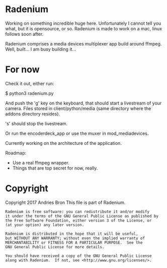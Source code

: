 # Radenium

Working on something incredible huge here. Unfortunately I cannot tell you what, but it is opensource, or so.
Radenium is made to work on a mac, linux follows soon after.

Radenium comprises a media devices multiplexer app build around ffmpeg. Well, built... I am busy building it...


# For now

Check it out, either run:

$ python3 radenium.py

And push the 'g' key on the keyboard, that should start a livestream of your camera. Files stored in client/python/media (same directory where the addons directory resides).

's' should stop the livestream.

Or run the encoderdeck_app or use the muxer in mod_mediadevices.


Currently working on the architecture of the application.

Roadmap:
- Use a real ffmpeg wrapper.
- Things that are top secret for now, really.


# Copyright

Copyright 2017 Andries Bron
This file is part of Radenium.

    Radenium is free software: you can redistribute it and/or modify
    it under the terms of the GNU General Public License as published by
    the Free Software Foundation, either version 3 of the License, or
    (at your option) any later version.

    Radenium is distributed in the hope that it will be useful,
    but WITHOUT ANY WARRANTY; without even the implied warranty of
    MERCHANTABILITY or FITNESS FOR A PARTICULAR PURPOSE.  See the
    GNU General Public License for more details.

    You should have received a copy of the GNU General Public License
    along with Radenium.  If not, see <http://www.gnu.org/licenses/>.
